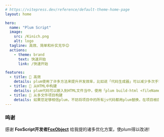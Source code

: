 ```yaml
---
# https://vitepress.dev/reference/default-theme-home-page
layout: home

hero:
  name: "Plum Script"
  image:
    src: /Kinich.png
    alt: logo
  tagline: 高效、简单和朴实无华😊
  actions:
    - theme: brand
      text: 快速开始
      link: /快速开始

features:
  - title: 🚀 高效
    details: plum使用了许多方法来提升开发效率，比如说「代码生成器」可以减少多次手写大量的样板代码。
  - title: 🔨 从HTML中构建
    details: plum代码可以嵌入到HTML文件当中，使用「plum build-html <fileName>」可以构建这个HTML文件。
  - title: 🔐 从多文件项目构建
    details: 如果您足够相信plum，不妨将项目中的所有js代码都用plum替换，在项目根目录使用「plum build-pro」可以将当前目录下的包括所有子文件夹下的plum文件构建成js文件，您在其他文件调用js后缀的文件即可。
---
```



<style>
:root {
  --vp-home-hero-name-color: transparent;
  --vp-home-hero-name-background: -webkit-linear-gradient(120deg, #bd34fe 30%, #41d1ff);

  --vp-home-hero-image-background-image: linear-gradient(-45deg, #bd34fe 50%, #47caff 50%);
  --vp-home-hero-image-filter: blur(44px);
}

@media (min-width: 640px) {
  :root {
    --vp-home-hero-image-filter: blur(56px);
  }
}

@media (min-width: 960px) {
  :root {
    --vp-home-hero-image-filter: blur(68px);
  }
}
</style>

### 鸣谢

感谢 **FoxScript开发者[FoxObject](https://space.bilibili.com/1775553323)** 给我提的诸多优化方案，使plum得以改进!

